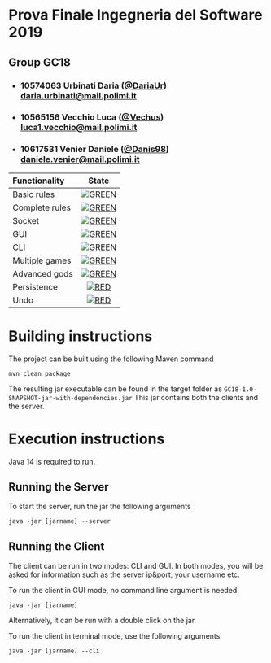 # Prova Finale Ingegneria del Software 2019
## Group GC18

- ###   10574063    Urbinati Daria ([@DariaUr](https://github.com/DariaUr))<br>daria.urbinati@mail.polimi.it
- ###   10565156    Vecchio Luca ([@Vechus](https://github.com/Vechus))<br>luca1.vecchio@mail.polimi.it
- ###   10617531    Venier Daniele ([@Danis98](https://github.com/Danis98))<br>daniele.venier@mail.polimi.it

| Functionality | State |
|:-----------------------|:------------------------------------:|
| Basic rules | [![GREEN](https://placehold.it/15/44bb44/44bb44)](#) |
| Complete rules | [![GREEN](https://placehold.it/15/44bb44/44bb44)](#) |
| Socket | [![GREEN](https://placehold.it/15/44bb44/44bb44)](#) |
| GUI | [![GREEN](https://placehold.it/15/44bb44/44bb44)](#) |
| CLI | [![GREEN](https://placehold.it/15/44bb44/44bb44)](#) |
| Multiple games | [![GREEN](https://placehold.it/15/44bb44/44bb44)](#) |
| Advanced gods | [![GREEN](https://placehold.it/15/44bb44/44bb44)](#) |
| Persistence | [![RED](https://placehold.it/15/f03c15/f03c15)](#) |
| Undo | [![RED](https://placehold.it/15/f03c15/f03c15)](#) |


<!--
[![RED](https://placehold.it/15/f03c15/f03c15)](#)
[![YELLOW](https://placehold.it/15/ffdd00/ffdd00)](#)
[![GREEN](https://placehold.it/15/44bb44/44bb44)](#)
-->

# Building instructions
The project can be built using the following Maven command
```
mvn clean package
```
The resulting jar executable can be found in the target folder as `GC18-1.0-SNAPSHOT-jar-with-dependencies.jar`
This jar contains both the clients and the server.

# Execution instructions
Java 14 is required to run.

## Running the Server
To start the server, run the jar the following arguments
```
java -jar [jarname] --server
```

## Running the Client
The client can be run in two modes: CLI and GUI.
In both modes, you will be asked for information such as the server ip&port, your username etc.

To run the client in GUI mode, no command line argument is needed.
```
java -jar [jarname]
```
Alternatively, it can be run with a double click on the jar.

To run the client in terminal mode, use the following arguments
```
java -jar [jarname] --cli
```
